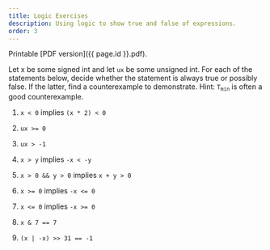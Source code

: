 ```yaml
---
title: Logic Exercises
description: Using logic to show true and false of expressions.
order: 3
---
```

Printable [PDF version]({{ page.id }}.pdf).

Let x be some signed int and let `ux` be some unsigned int. For each of the statements below, decide whether the statement is always true or possibly false. If the latter, find a counterexample to demonstrate. Hint: <code class="highlighter-rouge">T<sub>min</sub></code> is often a good counterexample.

1. `x < 0` implies `(x * 2) < 0`

2. `ux >= 0`

3. `ux > -1`

4. `x > y` implies `-x < -y`

5. `x > 0 && y > 0` implies `x + y > 0`

6. `x >= 0` implies `-x <= 0`

7. `x <= 0` implies `-x >= 0`

8. `x & 7 == 7`

9. `(x | -x) >> 31 == -1`
